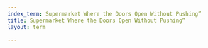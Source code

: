 ```yaml
---
index_term: Supermarket Where the Doors Open Without Pushing”
title: Supermarket Where the Doors Open Without Pushing”
layout: term

---
```

